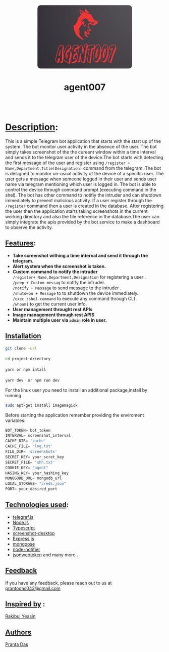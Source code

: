 <div align="center">
<img src="./assets/logo.png" alt="logo" width="300" height="200" style="border-radius: 10px;" />
</div>
<h1 align='center'>agent007 </h1>
<br/>
<br/>

# [Description](#description):
This is a simple Telegram bot application that starts with the start up of the system. 
The bot monitor user activity in the absence of the user. The bot simply takes screenshot of the the cureent window within a time interval and sends it to the telegram user of the device.The bot starts with detecting the first message of the user and register using  `/register + Name,Department,Title(Designation)` command from the telegram. The bot is designed to monitor un-usual activity of the device of a specific user. The user gets a message when someone logged in their user and sends user name via telegram mentioning which user is logged in. The bot is able to control the device through command prompt (executing command in the shel). The bot has other command to notifiy the intruder and can shutdown immediately to prevent malicious activity. If  a user register through the `/register` command then a user is created in the database. After registering the user then the application starts taking screenshots in the current working directory and also the file reference in the database.The user can simply integrate the apis provided by the bot service to make a dashboard to observe the activity.


## [Features](#features):
* **Take screenshot withing a time interval and send it through the telegram.**
* **Alert system when the screenshot is taken.**
* **Custom command to notify the intruder <br/>**
    `/register+ Name,Department,Designation` for registering a user .<br/>
    `/peep + Custom messag` to notify the intruder.<br/>
    `/notify + Message` to send message to the intruder .<br/>
    `/shutdwon + Message` to to shutdown the device immediately.<br/>
    `/exec :shel-command` to execute any command through CLI .<br/>
    `/whoami` to get the current user info. <br/>
* **User management throught rest APIs**
* **Image management through rest APIS**
* **Maintain multiple user via `admin` role in user.**

## [Installation](#installation)

```bash
git clone -url

cd project-driectory

yarn or npm intall

yarn dev  or npm run dev
```

For the linux user you need to install an additional package,install by running<br/>
```bash
sudo apt-get install imagemagick
```
Before starting the application remember providing the enviroment variables:<br/>

```js
BOT_TOKEN= bot_token
INTERVAL= screenshot_interval
CACHE_DIR= 'cache'
CACHE_FILE= 'log.txt'
FILE_DIR= 'screenshots'
SECRET_KEY= your_scret_key
SECRET_FILE= 'shh.txt'
COOKIE_KEY= "agent"
HASING_KEY= your_hashing_key
MONOGODB_URL= mongodb_url
LOCAL_STORAGE= "creds.json"
PORT= your_desired_port
```

## [Technologies used](#technologies-used):

* [telegraf.js](https://telegrafjs.org/#/)
* [Node.js](https://nodejs.org/en)
* [Typescript](https://www.typescriptlang.org/)
* [screenshot-desktop](https://www.npmjs.com/package/screenshot-desktop)
* [Express.js](https://expressjs.com/)
* [mongoose](https://mongoosejs.com/)
* [node-notifier](https://www.npmjs.com/package/node-notifier)
* [jsonwebtoken](https://www.npmjs.com/package/jsonwebtoken) and many more..

## [Feedback](#feedback)

If you have any feedback, please reach out to us at prantodas043@gmail.com

## [Inspired by](#inspired-by) :
[Rakibul Yeasin](https://github.com/dreygur)

## [Authors](#authors)

 [Pranta Das](https://www.github.com/Prantadas)
